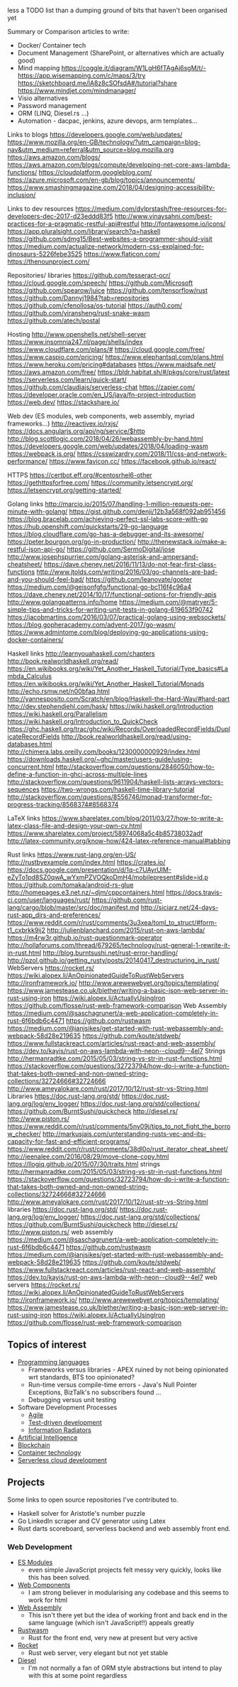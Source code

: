 less a TODO list than a dumping ground of bits that haven't been organised yet

Summary or Comparison articles to write:
* Docker/ Container tech
* Document Management (SharePoint, or alternatives which are actually good)
* Mind mapping
https://coggle.it/diagram/W1LgH6fTAgAj6sgM/t/-
https://app.wisemapping.com/c/maps/3/try
https://sketchboard.me/lA8z8cSOfsdA#/tutorial?share
https://www.mindjet.com/mindmanager/
* Visio alternatives
* Password management
* ORM (LINQ, Diesel.rs ...)
* Automation - dacpac, jenkins, azure devops, arm templates...


Links to blogs
https://developers.google.com/web/updates/
https://www.mozilla.org/en-GB/technology/?utm_campaign=blog-nav&utm_medium=referral&utm_source=blog.mozilla.org
https://aws.amazon.com/blogs/           https://aws.amazon.com/blogs/compute/developing-net-core-aws-lambda-functions/
https://cloudplatform.googleblog.com/
https://azure.microsoft.com/en-gb/blog/topics/announcements/   
https://www.smashingmagazine.com/2018/04/designing-accessibility-inclusion/

Links to dev resources
https://medium.com/dvlprstash/free-resources-for-developers-dec-2017-d23eddd83f5
http://www.vinaysahni.com/best-practices-for-a-pragmatic-restful-api#restful
http://fontawesome.io/icons/
https://app.pluralsight.com/library/search?q=haskell
https://github.com/sdmg15/Best-websites-a-programmer-should-visit
https://medium.com/actualize-network/modern-css-explained-for-dinosaurs-5226febe3525
https://www.flaticon.com/
https://thenounproject.com/

Repositories/ libraries
https://github.com/tesseract-ocr/
https://cloud.google.com/speech/
https://github.com/Microsoft
https://github.com/spearow/juice
https://github.com/tensorflow/rust
https://github.com/Dannyj1984?tab=repositories
https://github.com/cfenollosa/os-tutorial
https://auth0.com/
https://github.com/yiransheng/rust-snake-wasm
https://github.com/atech/postal

Hosting
http://www.openshells.net/shell-server
https://www.insomnia247.nl/page/shells/index
https://www.cloudflare.com/plans/#
https://cloud.google.com/free/
https://www.caspio.com/pricing/
https://www.elephantsql.com/plans.html
https://www.heroku.com/pricing#databases
https://www.maidsafe.net/
https://aws.amazon.com/free/
https://bldr.habitat.sh/#/pkgs/core/rust/latest
https://serverless.com/learn/quick-start/
https://github.com/claudiajs/serverless-chat
https://zapier.com/
https://developer.oracle.com/en_US/java/fn-project-introduction
https://web.dev/
https://stackshare.io/

Web dev (ES modules, web components, web assembly, myriad frameworks...)
http://reactivex.io/rxjs/
https://docs.angularjs.org/api/ng/service/$http
http://blog.scottlogic.com/2018/04/26/webassembly-by-hand.html
https://developers.google.com/web/updates/2018/04/loading-wasm
https://webpack.js.org/
https://csswizardry.com/2018/11/css-and-network-performance/
https://www.favicon.cc/
https://facebook.github.io/react/

HTTPS
https://certbot.eff.org/#centosrhel6-other
https://gethttpsforfree.com/
https://community.letsencrypt.org/
https://letsencrypt.org/getting-started/

Golang links
http://marcio.io/2015/07/handling-1-million-requests-per-minute-with-golang/
https://gist.github.com/denji/12b3a568f092ab951456
https://blog.bracelab.com/achieving-perfect-ssl-labs-score-with-go
https://hub.openshift.com/quickstarts/29-go-language
https://blog.cloudflare.com/go-has-a-debugger-and-its-awesome/
https://peter.bourgon.org/go-in-production/
http://thenewstack.io/make-a-restful-json-api-go/
https://github.com/SermoDigital/jose
http://www.josephspurrier.com/golang-asterisk-and-ampersand-cheatsheet/
https://dave.cheney.net/2016/11/13/do-not-fear-first-class-functions
http://www.jtolds.com/writing/2016/03/go-channels-are-bad-and-you-should-feel-bad/
https://github.com/leanovate/gopter
https://medium.com/@geisonfgfg/functional-go-bc116f4c96a4
https://dave.cheney.net/2014/10/17/functional-options-for-friendly-apis
http://www.golangpatterns.info/home
https://medium.com/@matryer/5-simple-tips-and-tricks-for-writing-unit-tests-in-golang-619653f90742
https://jacobmartins.com/2016/03/07/practical-golang-using-websockets/
https://blog.gopheracademy.com/advent-2017/go-wasm/
https://www.admintome.com/blog/deploying-go-applications-using-docker-containers/

Haskell links
http://learnyouahaskell.com/chapters
http://book.realworldhaskell.org/read/
https://en.wikibooks.org/wiki/Yet_Another_Haskell_Tutorial/Type_basics#Lambda_Calculus
https://en.wikibooks.org/wiki/Yet_Another_Haskell_Tutorial/Monads
http://echo.rsmw.net/n00bfaq.html
http://yannesposito.com/Scratch/en/blog/Haskell-the-Hard-Way/#hard-part
http://dev.stephendiehl.com/hask/
https://wiki.haskell.org/Introduction
https://wiki.haskell.org/Parallelism
https://wiki.haskell.org/Introduction_to_QuickCheck
https://ghc.haskell.org/trac/ghc/wiki/Records/OverloadedRecordFields/DuplicateRecordFields
http://book.realworldhaskell.org/read/using-databases.html
http://chimera.labs.oreilly.com/books/1230000000929/index.html
https://downloads.haskell.org/~ghc/master/users-guide/using-concurrent.html
http://stackoverflow.com/questions/2846050/how-to-define-a-function-in-ghci-across-multiple-lines
http://stackoverflow.com/questions/9611904/haskell-lists-arrays-vectors-sequences
https://two-wrongs.com/haskell-time-library-tutorial
http://stackoverflow.com/questions/8556746/monad-transformer-for-progress-tracking/8568374#8568374

LaTeX links
https://www.sharelatex.com/blog/2011/03/27/how-to-write-a-latex-class-file-and-design-your-own-cv.html
https://www.sharelatex.com/project/58974068a5c4b85738032adf
http://latex-community.org/know-how/424-latex-reference-manual#tabbing

Rust links
https://www.rust-lang.org/en-US/
http://rustbyexample.com/index.html
https://crates.io/
https://docs.google.com/presentation/d/1q-c7UAyrUlM-eZyTo1pd8SZ0qwA_wYxmPZVOQkoDmH4/mobilepresent#slide=id.p
https://github.com/tomaka/android-rs-glue
http://homepages.e3.net.nz/~djm/cppcontainers.html
https://docs.travis-ci.com/user/languages/rust/
https://github.com/rust-lang/cargo/blob/master/src/doc/manifest.md
http://siciarz.net/24-days-rust-app_dirs-and-preferences/
https://www.reddit.com/r/rust/comments/3u3xea/toml_to_struct/#form-t1_cxbrkk9ij2
http://julienblanchard.com/2015/rust-on-aws-lambda/
https://m4rw3r.github.io/rust-questionmark-operator
http://hollaforums.com/thread/679265/technology/rust-general-1-rewrite-it-in-rust.html
http://blog.burntsushi.net/rust-error-handling/
http://pzol.github.io/getting_rusty/posts/20140417_destructuring_in_rust/
WebServers
https://rocket.rs/
https://wiki.alopex.li/AnOpinionatedGuideToRustWebServers
http://ironframework.io/
http://www.arewewebyet.org/topics/templating/
https://www.jamestease.co.uk/blether/writing-a-basic-json-web-server-in-rust-using-iron
https://wiki.alopex.li/ActuallyUsingIron
https://github.com/flosse/rust-web-framework-comparison
Web Assembly
https://medium.com/@saschagrunert/a-web-application-completely-in-rust-6f6bdb6c4471
https://github.com/rustwasm
https://medium.com/@ianjsikes/get-started-with-rust-webassembly-and-webpack-58d28e219635
https://github.com/koute/stdweb/
https://www.fullstackreact.com/articles/rust-react-and-web-assembly/
https://dev.to/kayis/rust-on-aws-lambda-with-neon--cloud9--4el7
Strings
http://hermanradtke.com/2015/05/03/string-vs-str-in-rust-functions.html
https://stackoverflow.com/questions/32723794/how-do-i-write-a-function-that-takes-both-owned-and-non-owned-string-collections/32724666#32724666
http://www.ameyalokare.com/rust/2017/10/12/rust-str-vs-String.html
Libraries
https://doc.rust-lang.org/std/
https://doc.rust-lang.org/log/env_logger/
https://doc.rust-lang.org/std/collections/
https://github.com/BurntSushi/quickcheck
http://diesel.rs/
http://www.piston.rs/
https://www.reddit.com/r/rust/comments/5ny09j/tips_to_not_fight_the_borrow_checker/
http://markusjais.com/unterstanding-rusts-vec-and-its-capacity-for-fast-and-efficient-programs/
https://www.reddit.com/r/rust/comments/38dl0o/rust_iterator_cheat_sheet/
http://jeenalee.com/2016/08/29/move-clone-copy.html
https://llogiq.github.io/2015/07/30/traits.html
strings
http://hermanradtke.com/2015/05/03/string-vs-str-in-rust-functions.html
https://stackoverflow.com/questions/32723794/how-do-i-write-a-function-that-takes-both-owned-and-non-owned-string-collections/32724666#32724666
http://www.ameyalokare.com/rust/2017/10/12/rust-str-vs-String.html
libraries
https://doc.rust-lang.org/std/
https://doc.rust-lang.org/log/env_logger/
https://doc.rust-lang.org/std/collections/
https://github.com/BurntSushi/quickcheck
http://diesel.rs/
http://www.piston.rs/
web assembly
https://medium.com/@saschagrunert/a-web-application-completely-in-rust-6f6bdb6c4471
https://github.com/rustwasm
https://medium.com/@ianjsikes/get-started-with-rust-webassembly-and-webpack-58d28e219635
https://github.com/koute/stdweb/
https://www.fullstackreact.com/articles/rust-react-and-web-assembly/
https://dev.to/kayis/rust-on-aws-lambda-with-neon--cloud9--4el7
web servers
https://rocket.rs/
https://wiki.alopex.li/AnOpinionatedGuideToRustWebServers
http://ironframework.io/
http://www.arewewebyet.org/topics/templating/
https://www.jamestease.co.uk/blether/writing-a-basic-json-web-server-in-rust-using-iron
https://wiki.alopex.li/ActuallyUsingIron
https://github.com/flosse/rust-web-framework-comparison




## Topics of interest

* [Programming languages](programming/index.md)  
  * Frameworks versus libraries - APEX ruined by not being opinionated wrt standards, BTS too opinionated?
  * Run-time versus compile-time errors - Java's Null Pointer Exceptions, BizTalk's no subscribers found ...
  * Debugging versus unit testing
* Software Development Processes
  * [Agile](topics/development-practices/agile.md)  
  * [Test-driven development](topics/development-practices/tdd.md)
  * [Information Radiators](topics/development-practices/information-radiators.md)
* [Artificial Intelligence](topics/ai.md)  
* [Blockchain](topics/blockchain.md)  
* [Container technology](topics/containers.md)  
* [Serverless cloud development](topics/serverless.md)  



## Projects

Some links to open source repositories I've contributed to.
* Haskell solver for Aristotle's number puzzle
* Go LinkedIn scraper and CV generator using Latex
* Rust darts scoreboard, serverless backend and web assembly front end.

### Web Development

* [ES Modules](https://hacks.mozilla.org/2018/03/es-modules-a-cartoon-deep-dive/)
  * even simple JavaScript projects felt messy very quickly, looks like this has been solved.
* [Web Components](https://www.webcomponents.org/)
  * I am strong believer in modularising any codebase and this seems to work for html
* [Web Assembly](https://webassembly.org/)
  * This isn't there yet but the idea of working front and back end in the same language (which isn't JavaScript!!) appeals greatly
* [Rustwasm](https://github.com/rustwasm/)
  * Rust for the front end, very new at present but very active
* [Rocket](https://rocket.rs/)
  * Rust web server, very elegant but not yet stable
* [Diesel](https://diesel.rs/)
  * I'm not normally a fan of ORM style abstractions but intend to play with this at some point regardless